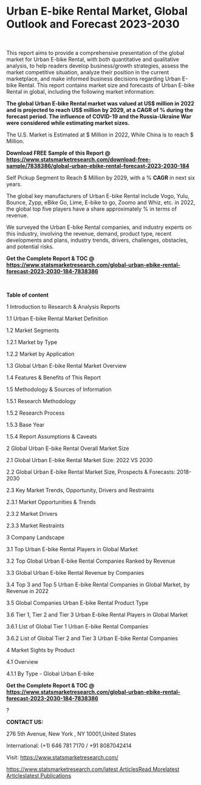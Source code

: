 <h1>Urban E-bike Rental Market, Global Outlook and Forecast 2023-2030</h1><br/><p>This report aims to provide a comprehensive presentation of the global market for Urban E-bike Rental, with both quantitative and qualitative analysis, to help readers develop business/growth strategies, assess the market competitive situation, analyze their position in the current marketplace, and make informed business decisions regarding Urban E-bike Rental. This report contains market size and forecasts of Urban E-bike Rental in global, including the following market information:</p>
 
 
 
 <p><strong>The global Urban E-bike Rental market was valued at US$ million in 2022 and is projected to reach US$ million by 2029, at a <strong>CAGR</strong> of % during the forecast period. The influence of COVID-19 and the Russia-Ukraine War were considered while estimating market sizes.</strong></p>
 
 
 
 <p>The U.S. Market is Estimated at $ Million in 2022, While China is to reach $ Million.</p>
 
 
 
 <p><strong>Download FREE Sample of this Report @ <a href="https://www.statsmarketresearch.com/download-free-sample/7838386/global-urban-ebike-rental-forecast-2023-2030-184">https://www.statsmarketresearch.com/download-free-sample/7838386/global-urban-ebike-rental-forecast-2023-2030-184</a></strong></p>
 
 
 
 <p>Self Pickup Segment to Reach $ Million by 2029, with a % <strong>CAGR</strong> in next six years.</p>
 
 
 
 <p>The global key manufacturers of Urban E-bike Rental include Vogo, Yulu, Bounce, Zypp, eBike Go, Lime, E-bike to go, Zoomo and Whiz, etc. in 2022, the global top five players have a share approximately % in terms of revenue.</p>
 
 
 
 <p>We surveyed the Urban E-bike Rental companies, and industry experts on this industry, involving the revenue, demand, product type, recent developments and plans, industry trends, drivers, challenges, obstacles, and potential risks.</p>
 
 
 
 <div><b>Get the Complete Report & TOC @ <a href="https://www.statsmarketresearch.com/global-urban-ebike-rental-forecast-2023-2030-184-7838386">https://www.statsmarketresearch.com/global-urban-ebike-rental-forecast-2023-2030-184-7838386</a></b></div>
 
 
 
 <p><br />
 
 <b>Table of content</b></p>
 
 
 
 <p>1 Introduction to Research & Analysis Reports<br />
 
 1.1 Urban E-bike Rental Market Definition<br />
 
 1.2 Market Segments<br />
 
 1.2.1 Market by Type<br />
 
 1.2.2 Market by Application<br />
 
 1.3 Global Urban E-bike Rental Market Overview<br />
 
 1.4 Features & Benefits of This Report<br />
 
 1.5 Methodology & Sources of Information<br />
 
 1.5.1 Research Methodology<br />
 
 1.5.2 Research Process<br />
 
 1.5.3 Base Year<br />
 
 1.5.4 Report Assumptions & Caveats<br />
 
 2 Global Urban E-bike Rental Overall Market Size<br />
 
 2.1 Global Urban E-bike Rental Market Size: 2022 VS 2030<br />
 
 2.2 Global Urban E-bike Rental Market Size, Prospects & Forecasts: 2018-2030<br />
 
 2.3 Key Market Trends, Opportunity, Drivers and Restraints<br />
 
 2.3.1 Market Opportunities & Trends<br />
 
 2.3.2 Market Drivers<br />
 
 2.3.3 Market Restraints<br />
 
 3 Company Landscape<br />
 
 3.1 Top Urban E-bike Rental Players in Global Market<br />
 
 3.2 Top Global Urban E-bike Rental Companies Ranked by Revenue<br />
 
 3.3 Global Urban E-bike Rental Revenue by Companies<br />
 
 3.4 Top 3 and Top 5 Urban E-bike Rental Companies in Global Market, by Revenue in 2022<br />
 
 3.5 Global Companies Urban E-bike Rental Product Type<br />
 
 3.6 Tier 1, Tier 2 and Tier 3 Urban E-bike Rental Players in Global Market<br />
 
 3.6.1 List of Global Tier 1 Urban E-bike Rental Companies<br />
 
 3.6.2 List of Global Tier 2 and Tier 3 Urban E-bike Rental Companies<br />
 
 4 Market Sights by Product<br />
 
 4.1 Overview<br />
 
 4.1.1 By Type - Global Urban E-bike</p>
 
 
 
 <div><b>Get the Complete Report & TOC @ <a href="https://www.statsmarketresearch.com/global-urban-ebike-rental-forecast-2023-2030-184-7838386">https://www.statsmarketresearch.com/global-urban-ebike-rental-forecast-2023-2030-184-7838386</a></b></div>
 
 
 
 <p>? </p>
 
 
 
 <p><b>CONTACT US:</b><br />
 
 276 5th Avenue, New York , NY 10001,United States<br />
 
 International: (+1) 646 781 7170 / +91 8087042414<br />
 
 Visit: <a href="https://www.statsmarketresearch.com/">https://www.statsmarketresearch.com/</a><br />
 
 <a href="https://gyeongbokgung.com">https://www.statsmarketresearch.com/</a><a href="https://hallyeomaritime.com">latest Articles</a><a href="https://jingwansa.com">Read More</a><a href="https://nguoiviet.jp/">latest Articles</a><a href="https://www.intelmarketresearch.com/">latest Publications</a></p>